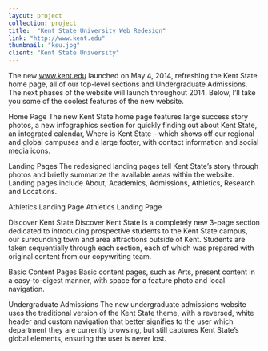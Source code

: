 ```yaml
---
layout: project
collection: project
title:  "Kent State University Web Redesign"
link: "http://www.kent.edu"
thumbnail: "ksu.jpg"
client: "Kent State University"
---
```


The new www.kent.edu launched on May 4, 2014, refreshing the Kent State home page, all of our top-level sections and Undergraduate Admissions.  The next phases of the website will launch throughout 2014.  Below, I’ll take you some of the coolest features of the new website.

Home Page
The new Kent State home page features large success story photos, a new infographics section for quickly finding out about Kent State, an integrated calendar, Where is Kent State – which shows off our regional and global campuses and a large footer, with contact information and social media icons.

Landing Pages
The redesigned landing pages tell Kent State’s story through photos and briefly summarize the available areas within the website.  Landing pages include About, Academics, Admissions, Athletics, Research and Locations.

Athletics Landing Page
Athletics Landing Page

Discover Kent State
Discover Kent State is a completely new 3-page section dedicated to introducing prospective students to the Kent State campus, our surrounding town and area attractions outside of Kent.  Students are taken sequentially through each section, each of which was prepared with original content from our copywriting team.

Basic Content Pages
Basic content pages, such as Arts, present content in a easy-to-digest manner, with space for a feature photo and local navigation.

Undergraduate Admissions
The new undergraduate admissions website uses the traditional version of the Kent State theme, with a reversed, white header and custom navigation that better signifies to the user which department they are currently browsing, but still captures Kent State’s global elements, ensuring the user is never lost.

